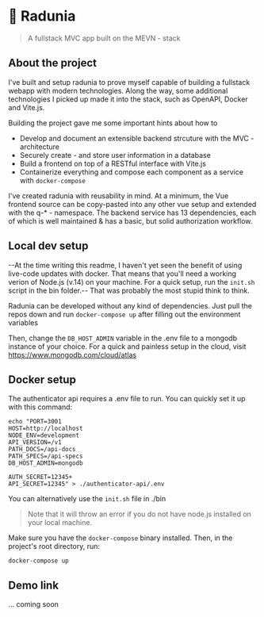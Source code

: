 # 🌇 Radunia

> A fullstack MVC app built on the MEVN - stack

## About the project

I've built and setup radunia to prove myself capable of building a fullstack webapp with modern technologies. Along the way, some additional technologies I picked up made it into the stack, such as OpenAPI, Docker and Vite.js.

Building the project gave me some important hints about how to

- Develop and document an extensible backend strcuture with the MVC - architecture
- Securely create - and store user information in a database
- Build a frontend on top of a RESTful interface with Vite.js
- Containerize everything and compose each component as a service with `docker-compose`

I've created radunia with reusability in mind. At a minimum, the Vue frontend source can be copy-pasted into any other vue setup and extended with the q-* - namespace. The backend service has 13 dependencies, each of which is well maintained & has a basic, but solid authorization workflow.

## Local dev setup

--At the time writing this readme, I haven't yet seen the benefit of using live-code updates with docker. That means that you'll need a working verion of Node.js (v.14) on your machine. For a quick setup, run the `init.sh` script in the bin folder.-- That was probably the most stupid think to think.

Radunia can be developed without any kind of dependencies. Just pull the repos down and run `docker-compose up` after filling out the environment variables

Then, change the `DB_HOST_ADMIN` variable in the .env file to a mongodb instance of your choice. For a quick and painless setup in the cloud, visit https://www.mongodb.com/cloud/atlas

## Docker setup

The authenticator api requires a .env file to run. You can quickly set it up with this command:

```
echo "PORT=3001
HOST=http://localhost
NODE_ENV=development
API_VERSION=/v1
PATH_DOCS=/api-docs
PATH_SPECS=/api-specs
DB_HOST_ADMIN=mongodb

AUTH_SECRET=12345+
API_SECRET=12345" > ./authenticator-api/.env
```

You can alternatively use the `init.sh` file in ./bin

> Note that it will throw an error if you do not have node.js installed on your local machine.

Make sure you have the `docker-compose` binary installed. Then, in the project's root directory, run:

```shell
docker-compose up
```

## Demo link

... coming soon